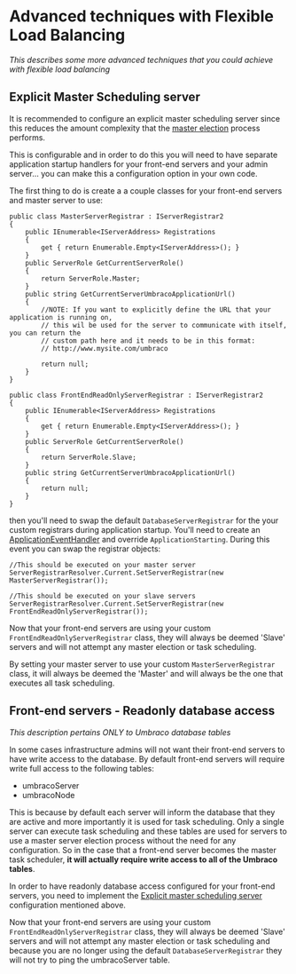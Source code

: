 # Advanced techniques with Flexible Load Balancing

_This describes some more advanced techniques that you could achieve with flexible load balancing_

## Explicit Master Scheduling server

It is recommended to configure an explicit master scheduling server since this reduces the amount 
complexity that the [master election](flexible.md#scheduling-and-master-election) process performs.

This is configurable and in order to do this you will need to have separate application startup handlers
for your front-end servers and your admin server... you can make this a configuration option in your own code.

The first thing to do is create a a couple classes for your front-end servers and master server to use:

	public class MasterServerRegistrar : IServerRegistrar2
	{
		public IEnumerable<IServerAddress> Registrations
		{
			get { return Enumerable.Empty<IServerAddress>(); }
		}
		public ServerRole GetCurrentServerRole()
		{
			return ServerRole.Master;
		}
		public string GetCurrentServerUmbracoApplicationUrl()
		{
			//NOTE: If you want to explicitly define the URL that your application is running on,
			// this wil be used for the server to communicate with itself, you can return the 
			// custom path here and it needs to be in this format:
			// http://www.mysite.com/umbraco

			return null;
		}
	}

	public class FrontEndReadOnlyServerRegistrar : IServerRegistrar2
	{
		public IEnumerable<IServerAddress> Registrations
		{
			get { return Enumerable.Empty<IServerAddress>(); }
		}        
		public ServerRole GetCurrentServerRole()
		{
			return ServerRole.Slave;
		}        
		public string GetCurrentServerUmbracoApplicationUrl()
		{
			return null;
		}
	}

then you'll need to swap the default `DatabaseServerRegistrar` for the your custom registrars during application startup.
You'll need to create an [ApplicationEventHandler](/Documentation/Reference/Events/Application-Startup) and override `ApplicationStarting`. 
During this event you can swap the registrar objects:

	//This should be executed on your master server
	ServerRegistrarResolver.Current.SetServerRegistrar(new MasterServerRegistrar());

	//This should be executed on your slave servers
	ServerRegistrarResolver.Current.SetServerRegistrar(new FrontEndReadOnlyServerRegistrar());

Now that your front-end servers are using your custom `FrontEndReadOnlyServerRegistrar` class, they will always be deemed 'Slave' servers and will not 
attempt any master election or task scheduling.

By setting your master server to use your custom `MasterServerRegistrar` class, it will always be deemed the 'Master' and will always be the one that 
executes all task scheduling.

## Front-end servers - Readonly database access

_This description pertains ONLY to Umbraco database tables_

In some cases infrastructure admins will not want their front-end servers to have write access to the database. 
By default front-end servers will require write full access to the following tables:

* umbracoServer
* umbracoNode

This is because by default each server will inform the database that they are active and more importantly it is
used for task scheduling. Only a single server can execute task scheduling and these tables are used for servers 
to use a master server election process without the need for any configuration. So in the case that a front-end
server becomes the master task scheduler, **it will actually require write access to all of the Umbraco tables**.

In order to have readonly database access configured for your front-end servers, you need to implement 
the [Explicit master scheduling server](#explicit-master-scheduling-server) configuration mentioned above.

Now that your front-end servers are using your custom `FrontEndReadOnlyServerRegistrar` class, they will always be deemed 'Slave' servers and will not 
attempt any master election or task scheduling and because you are no longer using the default `DatabaseServerRegistrar` they will not try to ping
the umbracoServer table.
